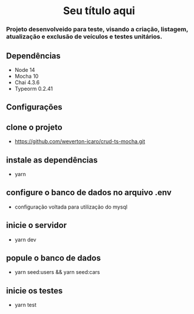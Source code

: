 <h1 align="center"> Seu título aqui </h1>

<h3> Projeto desenvolveido para teste, visando a criação, listagem, atualização e exclusão de veículos e testes unitários. </h3>

<h2>Dependências</h2>

- Node 14
- Mocha 10
- Chai 4.3.6
- Typeorm 0.2.41

<h2>Configurações</h2>

## clone o projeto

- https://github.com/weverton-icaro/crud-ts-mocha.git

## instale as dependências

- yarn

## configure o banco de dados no arquivo .env

- configuração voltada para utilização do mysql

## inicie o servidor

- yarn dev

## popule o banco de dados

- yarn seed:users && yarn seed:cars

## inicie os testes

- yarn test
